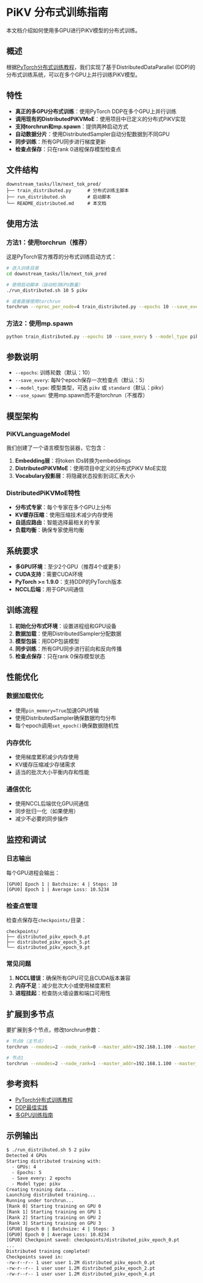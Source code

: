 # PiKV 分布式训练指南

本文档介绍如何使用多GPU进行PiKV模型的分布式训练。

## 概述

根据[PyTorch分布式训练教程](https://docs.pytorch.org/tutorials/distributed/home.html)，我们实现了基于DistributedDataParallel (DDP)的分布式训练系统，可以在多个GPU上并行训练PiKV模型。

## 特性

- **真正的多GPU分布式训练**：使用PyTorch DDP在多个GPU上并行训练
- **调用现有的DistributedPiKVMoE**：使用项目中已定义的分布式PiKV实现
- **支持torchrun和mp.spawn**：提供两种启动方式
- **自动数据分片**：使用DistributedSampler自动分配数据到不同GPU
- **同步训练**：所有GPU同步进行梯度更新
- **检查点保存**：只在rank 0进程保存模型检查点

## 文件结构

```
downstream_tasks/llm/next_tok_pred/
├── train_distributed.py      # 分布式训练主脚本
├── run_distributed.sh        # 启动脚本
└── README_distributed.md     # 本文档
```

## 使用方法

### 方法1：使用torchrun（推荐）

这是PyTorch官方推荐的分布式训练启动方式：

```bash
# 进入训练目录
cd downstream_tasks/llm/next_tok_pred

# 使用启动脚本（自动检测GPU数量）
./run_distributed.sh 10 5 pikv

# 或者直接使用torchrun
torchrun --nproc_per_node=4 train_distributed.py --epochs 10 --save_every 5 --model_type pikv
```

### 方法2：使用mp.spawn

```bash
python train_distributed.py --epochs 10 --save_every 5 --model_type pikv --use_spawn
```

## 参数说明

- `--epochs`: 训练轮数（默认：10）
- `--save_every`: 每N个epoch保存一次检查点（默认：5）
- `--model_type`: 模型类型，可选 `pikv` 或 `standard`（默认：pikv）
- `--use_spawn`: 使用mp.spawn而不是torchrun（不推荐）

## 模型架构

### PiKVLanguageModel

我们创建了一个语言模型包装器，它包含：

1. **Embedding层**：将token IDs转换为embeddings
2. **DistributedPiKVMoE**：使用项目中定义的分布式PiKV MoE实现
3. **Vocabulary投影层**：将隐藏状态投影到词汇表大小

### DistributedPiKVMoE特性

- **分布式专家**：每个专家在多个GPU上分布
- **KV缓存压缩**：使用压缩技术减少内存使用
- **自适应路由**：智能选择最相关的专家
- **负载均衡**：确保专家使用均衡

## 系统要求

- **多GPU环境**：至少2个GPU（推荐4个或更多）
- **CUDA支持**：需要CUDA环境
- **PyTorch >= 1.9.0**：支持DDP的PyTorch版本
- **NCCL后端**：用于GPU间通信

## 训练流程

1. **初始化分布式环境**：设置进程组和GPU设备
2. **数据加载**：使用DistributedSampler分配数据
3. **模型包装**：用DDP包装模型
4. **同步训练**：所有GPU同步进行前向和反向传播
5. **检查点保存**：只在rank 0保存模型状态

## 性能优化

### 数据加载优化
- 使用`pin_memory=True`加速GPU传输
- 使用DistributedSampler确保数据均匀分布
- 每个epoch调用`set_epoch()`确保数据随机性

### 内存优化
- 使用梯度累积减少内存使用
- KV缓存压缩减少存储需求
- 适当的批次大小平衡内存和性能

### 通信优化
- 使用NCCL后端优化GPU间通信
- 同步批归一化（如果使用）
- 减少不必要的同步操作

## 监控和调试

### 日志输出
每个GPU进程会输出：
```
[GPU0] Epoch 1 | Batchsize: 4 | Steps: 10
[GPU0] Epoch 1 | Average Loss: 10.5234
```

### 检查点管理
检查点保存在`checkpoints/`目录：
```
checkpoints/
├── distributed_pikv_epoch_0.pt
├── distributed_pikv_epoch_5.pt
└── distributed_pikv_epoch_9.pt
```

### 常见问题

1. **NCCL错误**：确保所有GPU可见且CUDA版本兼容
2. **内存不足**：减少批次大小或使用梯度累积
3. **进程挂起**：检查防火墙设置和端口可用性

## 扩展到多节点

要扩展到多个节点，修改torchrun参数：

```bash
# 节点0（主节点）
torchrun --nnodes=2 --node_rank=0 --master_addr=192.168.1.100 --master_port=29500 --nproc_per_node=4 train_distributed.py

# 节点1
torchrun --nnodes=2 --node_rank=1 --master_addr=192.168.1.100 --master_port=29500 --nproc_per_node=4 train_distributed.py
```

## 参考资料

- [PyTorch分布式训练教程](https://docs.pytorch.org/tutorials/distributed/home.html)
- [DDP最佳实践](https://docs.pytorch.org/tutorials/beginner/dist_overview.html)
- [多GPU训练指南](https://docs.pytorch.org/tutorials/beginner/ddp_series_multigpu.html)

## 示例输出

```bash
$ ./run_distributed.sh 5 2 pikv
Detected 4 GPUs
Starting distributed training with:
  - GPUs: 4
  - Epochs: 5
  - Save every: 2 epochs
  - Model type: pikv
Creating training data...
Launching distributed training...
Running under torchrun...
[Rank 0] Starting training on GPU 0
[Rank 1] Starting training on GPU 1
[Rank 2] Starting training on GPU 2
[Rank 3] Starting training on GPU 3
[GPU0] Epoch 0 | Batchsize: 4 | Steps: 3
[GPU0] Epoch 0 | Average Loss: 10.8234
[GPU0] Checkpoint saved: checkpoints/distributed_pikv_epoch_0.pt
...
Distributed training completed!
Checkpoints saved in:
-rw-r--r-- 1 user user 1.2M distributed_pikv_epoch_0.pt
-rw-r--r-- 1 user user 1.2M distributed_pikv_epoch_2.pt
-rw-r--r-- 1 user user 1.2M distributed_pikv_epoch_4.pt
``` 